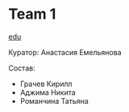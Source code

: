# Team 1

[edu](https://edu.tinkoff.ru/my-activities/courses/stream/80378e3d-aa9d-47c1-8af1-d6115e989712)

Куратор: Анастасия Емельянова

Состав:
- Грачев Кирилл
- Аджима Никита
- Романчина Татьяна
